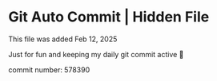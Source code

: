 # Git Auto Commit | Hidden File

This file was added Feb 12, 2025

Just for fun and keeping my daily git commit active 🤪

commit number: 578390
